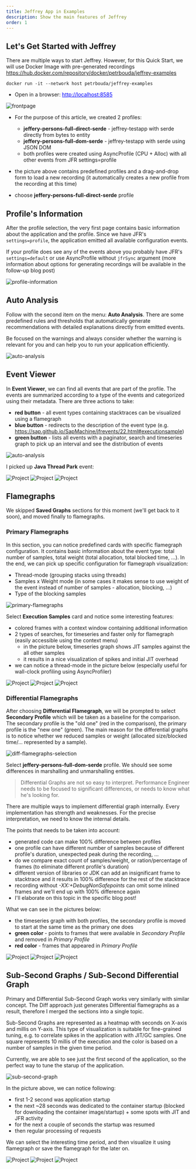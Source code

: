 ```yaml
---
title: Jeffrey App in Examples
description: Show the main features of Jeffrey
order: 1
---
```


## Let's Get Started with Jeffrey

There are multiple ways to start Jeffrey. However, for this Quick Start, we will use Docker Image with pre-generated
recordings <a href="https://hub.docker.com/repository/docker/petrbouda/jeffrey-examples" style="color: blue">https://hub.docker.com/repository/docker/petrbouda/jeffrey-examples</a>

```
docker run -it --network host petrbouda/jeffrey-examples
```

- Open in a browser: <a href="http://localhost:8585" style="color: blue">http://localhost:8585</a>

![frontpage](/images/blog/start/frontpage.png)

- For the purpose of this article, we created 2 profiles:
  - **jeffery-persons-full-direct-serde** - jeffrey-testapp with serde directly from bytes to entity
  - **jeffery-persons-full-dom-serde** - jeffrey-testapp with serde using JSON DOM
  - both profiles were created using AsyncProfile (CPU + Alloc) with all other events from JFR settings=profile

- the picture above contains predefined profiles and a drag-and-drop form to load a new recording (it automatically creates a new profile from the recording at this time)
- choose **jeffery-persons-full-direct-serde** profile

## Profile's Information

After the profile selection, the very first page contains basic information about the application and the profile.
Since we have JFR's `settings=profile`, the application emitted all available configuration events.

If your profile does see any of the events above you probably have JFR's `settings=default` or use AsyncProfile without `jfrSync` argument (more information about options for generating recordings will be available in the follow-up blog post)

![profile-information](/images/blog/start/profile-info.png)

## Auto Analysis

Follow with the second item on the menu: **Auto Analysis**. There are some predefined rules and thresholds
that automatically generate recommendations with detailed explanations directly from emitted events.

Be focused on the warnings and always consider whether the warning is relevant for you and can help you to run your application efficiently.

![auto-analysis](/images/blog/start/auto-analysis.png)

## Event Viewer

In **Event Viewer**, we can find all events that are part of the profile. The events are summarized according to a type of the events and categorized using their metadata.
There are three actions to take:
- **red button** - all event types containing stacktraces can be visualized using a flamegraph
- **blue button** - redirects to the description of the event type (e.g. <a href="https://sap.github.io/SapMachine/jfrevents/22.html#executionsample" style="color: blue">https://sap.github.io/SapMachine/jfrevents/22.html#executionsample</a>)
- **green button** - lists all events with a paginator, search and timeseries graph to pick up an interval and see the distribution of events


![auto-analysis](/images/blog/start/event-viewer.png)

I picked up **Java Thread Park** event:

<div class="gallery-box">
  <div class="gallery">
    <img src="/images/blog/start/viewer-flamegraph.png" loading="lazy" alt="Project">
    <img src="/images/blog/start/viewer-description.png" loading="lazy" alt="Project">
    <img src="/images/blog/start/viewer-events.png" loading="lazy" alt="Project">
  </div>
</div>

## Flamegraphs

We skipped **Saved Graphs** sections for this moment (we'll get back to it soon), and moved finally to flamegraphs.

### Primary Flamegraphs

In this section, you can notice predefined cards with specific flamegraph configuration.
It contains basic information about the event type: total number of samples, total weight (total allocation, total blocked time, ...).
In the end, we can pick up specific configuration for flamegraph visualization:
- Thread-mode (grouping stacks using threads)
- Samples x Weight mode (in some cases it makes sense to use weight of the event instead of number of samples - allocation, blocking, ...)
- Type of the blocking samples

![primary-flamegraphs](/images/blog/start/primary-flamegraph-section.png)

Select **Execution Samples** card and notice some interesting features:

- colored frames with a context window containing additional information
- 2 types of searches, for timeseries and faster only for flamegraph (easily accessible using the context menu)
  - in the picture below, timeseries graph shows JIT samples against the all other samples
  - it results in a nice visualization of spikes and initial JIT overhead
- we can notice a thread-mode in the picture below (especially useful for wall-clock profiling using AsyncProfiler)

<div class="gallery-box">
  <div class="gallery">
    <img src="/images/blog/start/primary-flamegraph-basic.png" loading="lazy" alt="Project">
    <img src="/images/blog/start/primary-flamegraph-search.png" loading="lazy" alt="Project">
    <img src="/images/blog/start/primary-flamegraph-threads.png" loading="lazy" alt="Project">
  </div>
</div>

### Differential Flamegraphs

After choosing **Differential Flamegraph**, we will be prompted to select **Secondary Profile** which will be taken as
a baseline for the comparison. The secondary profile is the "old one" (red in the comparison), the primary profile is the "new one" (green).
The main reason for the differential graphs is to notice whether we reduced samples or weight (allocated size/blocked time/... represented by a sample).

![diff-flamegraphs-selection](/images/blog/start/diff-flamegraph-selection.png)

Select **jeffery-persons-full-dom-serde** profile. We should see some differences in marshalling and unmarshalling entities.

> Differential Graphs are not so easy to interpret. Performance Engineer needs to be focused to significant differences, or needs to know what he's looking for.

There are multiple ways to implement differential graph internally. Every implementation has strength and weaknesses.
For the precise interpretation, we need to know the internal details.

The points that needs to be taken into account:

- generated code can make 100% difference between profiles
- one profile can have different number of samples because of different profile's duration, unexpected peak during the recording, ...
- do we compare exact count of samples/weight, or ration/percentage of frames (to eliminate different profile's duration)
- different version of libraries or JDK can add an insignificant frame to stacktrace and it results in 100% difference for the rest of the stacktrace
- recording without _-XX:+DebugNonSafepoints_ can omit some inlined frames and we'll end up with 100% difference again
- I'll elaborate on this topic in the specific blog post!

What we can see in the pictures below:

- the timeseries graph with both profiles, the secondary profile is moved to start at the same time as the primary one does
- **green color** - points to frames that were available in _Secondary Profile_ and removed in _Primary Profile_
- **red color** - frames that appeared in _Primary Profile_

<div class="gallery-box">
  <div class="gallery">
    <img src="/images/blog/start/diff-flamegraph.png" loading="lazy" alt="Project">
    <img src="/images/blog/start/diff-flamegraph-serde.png" loading="lazy" alt="Project">
    <img src="/images/blog/start/diff-flamegraph-lambda-problem.png" loading="lazy" alt="Project">
  </div>
</div>

## Sub-Second Graphs / Sub-Second Differential Graph

Primary and Differential Sub-Second Graph works very similarly with similar concept. The Diff approach just generates
Differential flamegraphs as a result, therefore I merged the sections into a single topic.

Sub-Second Graphs are represented as a heatmap with seconds on X-axis and millis on Y-axis. This type of visualization
is suitable for fine-grained tuning, e.g. to correlate spikes in the application with JIT/GC samples. One square represents
10 millis of the execution and the color is based on a number of samples in the given time period.

Currently, we are able to see just the first second of the application, so the perfect way to tune the starup of the application.

![sub-second-graph](/images/blog/start/subsecond-graph.png)

In the picture above, we can notice following:

- first 1-2 second was application startup
- the next ~28 seconds was dedicated to the container startup (blocked for downloading the container image/startup) + some spots with JIT and JFR activity
- for the next a couple of seconds the startup was resumed
- then regular processing of requests

We can select the interesting time period, and then visualize it using flamegraph or save the flamegraph for the later on.

<div class="gallery-box">
  <div class="gallery">
    <img src="/images/blog/start/subsecond-prompt.png" loading="lazy" alt="Project">
    <img src="/images/blog/start/subsecond-flamegraph.png" loading="lazy" alt="Project">
    <img src="/images/blog/start/subsecond-saved.png" loading="lazy" alt="Project">
  </div>
</div>
